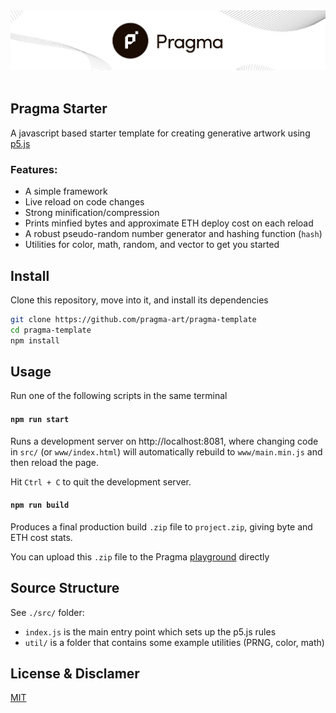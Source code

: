 <img src="./assets/demo.jpg" />
<br/>
<br/>

## Pragma Starter

A javascript based starter template for creating generative artwork using [p5.js](https://p5js.org/)

### Features:

- A simple framework
- Live reload on code changes
- Strong minification/compression
- Prints minfied bytes and approximate ETH deploy cost on each reload
- A robust pseudo-random number generator and hashing function (`hash`)
- Utilities for color, math, random, and vector to get you started

## Install

Clone this repository, move into it, and install its dependencies

```bash
git clone https://github.com/pragma-art/pragma-template
cd pragma-template
npm install
```

## Usage

Run one of the following scripts in the same terminal

#### `npm run start`

Runs a development server on http://localhost:8081, where changing code in `src/` (or `www/index.html`) will automatically rebuild to `www/main.min.js` and then reload the page.

Hit `Ctrl + C` to quit the development server.

#### `npm run build`

Produces a final production build `.zip` file to `project.zip`, giving byte and ETH cost stats.

You can upload this `.zip` file to the Pragma [playground](https://beta.pragma.art/playground) directly

## Source Structure

See `./src/` folder:

- `index.js` is the main entry point which sets up the p5.js rules
- `util/` is a folder that contains some example utilities (PRNG, color, math)

## License & Disclamer

[MIT](https://choosealicense.com/licenses/mit/)
